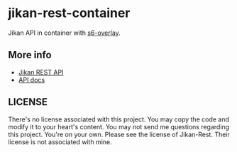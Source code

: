 # jikan-rest-container

Jikan API in container with [s6-overlay](https://github.com/just-containers/s6-overlay).


## More info

- [Jikan REST API](https://github.com/jikan-me/jikan-rest)
- [API docs](https://jikan.docs.apiary.io)


## LICENSE

There's no license associated with this project. You may copy the code and modify it to your heart's content. You may not send me questions regarding this project. You're on your own. Please see the license of Jikan-Rest. Their license is not associated with mine.
